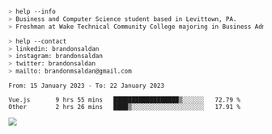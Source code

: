 ````bash
> help --info
> Business and Computer Science student based in Levittown, PA.
> Freshman at Wake Technical Community College majoring in Business Administration.
````

````bash
> help --contact
> linkedin: brandonsaldan
> instagram: brandonsaldan
> twitter: brandonsaldan
> mailto: brandonmsaldan@gmail.com
````

<!--START_SECTION:waka-->

```text
From: 15 January 2023 - To: 22 January 2023

Vue.js       9 hrs 55 mins   ██████████████████▒░░░░░░   72.79 %
Other        2 hrs 26 mins   ████▒░░░░░░░░░░░░░░░░░░░░   17.91 %
```

<!--END_SECTION:waka-->

![](https://komarev.com/ghpvc/?username=brandonsaldan&color=6A8AFF)
